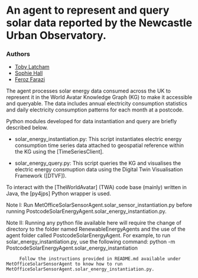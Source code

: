 # An agent to represent and query solar data reported by the Newcastle Urban Observatory.
### Authors
* [Toby Latcham](mailto:tjl47@cam.ac.uk)
* [Sophie Hall](mailto:sh2000@cam.ac.uk)
* [Feroz Farazi](mailto:msff2@cam.ac.uk)

The agent processes solar energy data consumed across the UK to represent it in the World Avatar Knowledge Graph (KG) to make it accessible and queryable. The data includes annual electricity consumption statistics and daily electricity consumption patterns for each month at a postcode.

Python modules developed for data instantiation and query are briefly described below.

* solar_energy_instantiation.py: This script instantiates electric energy consumption time series data attached to geospatial reference within the KG using the [TimeSeriesClient].

* solar_energy_query.py: This script queries the KG and visualises the electric energy consmuption data using the Digital Twin Visualisation Framework ([DTVF]).

To interact with the [TheWorldAvatar] (TWA) code base (mainly) written in Java, the [py4jps] Python wrapper is used.

Note I: Run MetOfficeSolarSensorAgent.solar_sensor_instantiation.py before running PostcodeSolarEnergyAgent.solar_energy_instantiation.py.

Note II: Running any python file available here will require the change of directory to the <root> folder named RenewableEnergyAgents and the use of the agent folder called PostcodeSolarEnergyAgent. For example, to run solar_energy_instantiation.py, use the following command:
         python -m PostcodeSolarEnergyAgent.solar_energy_instantiation

         Follow the instructions provided in README.md available under MetOfficeSolarSensorAgent to know how to run MetOfficeSolarSensorAgent.solar_energy_instantiation.py.
